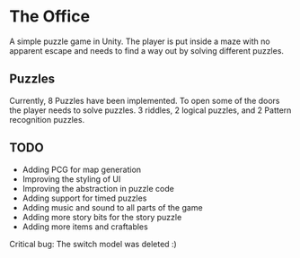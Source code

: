 # The Office
A simple puzzle game in Unity. The player is put inside a maze with no apparent escape and needs to find a way out by solving different puzzles.

## Puzzles
Currently, 8 Puzzles have been implemented. To open some of the doors the player needs to solve puzzles. 3 riddles, 2 logical puzzles, and 2 Pattern recognition puzzles.


## TODO
* Adding PCG for map generation
* Improving the styling of UI
* Improving the abstraction in puzzle code
* Adding support for timed puzzles
* Adding music and sound to all parts of the game
* Adding more story bits for the story puzzle
* Adding more items and craftables

Critical bug: The switch model was deleted :)
